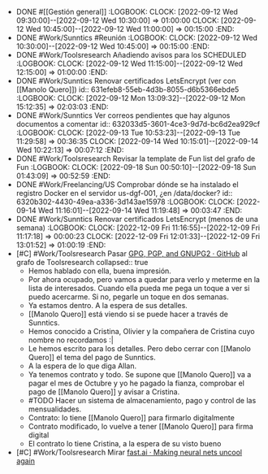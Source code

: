- DONE #[[Gestión general]]
  :LOGBOOK:
  CLOCK: [2022-09-12 Wed 09:30:00]--[2022-09-12 Wed 10:30:00] =>  01:00:00
  CLOCK: [2022-09-12 Wed 10:45:00]--[2022-09-12 Wed 11:00:00] =>  00:15:00
  :END:
- DONE #Work/Sunntics #Reunión
  :LOGBOOK:
  CLOCK: [2022-09-12 Wed 10:30:00]--[2022-09-12 Wed 10:45:00] =>  00:15:00
  :END:
- DONE #Work/Toolsresearch Añadiendo avisos para los SCHEDULED
  :LOGBOOK:
  CLOCK: [2022-09-12 Wed 11:15:00]--[2022-09-12 Wed 12:15:00] =>  01:00:00
  :END:
- DONE #Work/Sunntics Renovar certificados LetsEncrypt (ver con [[Manolo Quero]])
  id:: 631efeb8-55eb-4d3b-8055-d6b5366ebde5
  :LOGBOOK:
  CLOCK: [2022-09-12 Mon 13:09:32]--[2022-09-12 Mon 15:12:35] =>  02:03:03
  :END:
- DONE #Work/Sunntics Ver correos pendientes que hay algunos documentos a comentar
  id:: 632033d5-3601-4ce3-9d7d-bc6d2ea929cf
  :LOGBOOK:
  CLOCK: [2022-09-13 Tue 10:53:23]--[2022-09-13 Tue 11:29:58] =>  00:36:35
  CLOCK: [2022-09-14 Wed 10:15:01]--[2022-09-14 Wed 10:22:13] =>  00:07:12
  :END:
- DONE #Work/Toolsresearch Revisar la template de Fun list del grafo de Fun
  :LOGBOOK:
  CLOCK: [2022-09-18 Sun 00:50:10]--[2022-09-18 Sun 01:43:09] =>  00:52:59
  :END:
- DONE #Work/Freelancing/US Comprobar dónde se ha instalado el registro Docker en el servidor us-dgf-001, ¿en /data/docker?
  id:: 6320b302-4430-49ea-a336-3d143ae15978
  :LOGBOOK:
  CLOCK: [2022-09-14 Wed 11:16:01]--[2022-09-14 Wed 11:19:48] =>  00:03:47
  :END:
- DONE #Work/Sunntics Renovar certificados LetsEncrypt (menos de una semana)
  :LOGBOOK:
  CLOCK: [2022-12-09 Fri 11:16:55]--[2022-12-09 Fri 11:17:18] =>  00:00:23
  CLOCK: [2022-12-09 Fri 12:01:33]--[2022-12-09 Fri 13:01:52] =>  01:00:19
  :END:
- [#C] #Work/Toolsresearch Pasar [GPG, PGP, and GNUPG2 · GitHub](https://gist.github.com/malkab/0ff7d59b33b0a82a900be9dfae27eccc) al grafo de Toolsresearch
  collapsed:: true
  - Hemos hablado con ella, buena impresión.
  - Por ahora ocupado, pero vamos a quedar para verlo y meterme en la lista de interesados. Cuando ella pueda me pega un toque a ver si puedo acercarme. Si no, pegarle un toque en dos semanas.
  - Ya estamos dentro. A la espera de sus detalles.
  - [[Manolo Quero]] está viendo si se puede hacer a través de Sunntics.
  - Hemos conocido a Cristina, Olivier y la compañera de Cristina cuyo nombre no recordamos :|
  - Le hemos escrito para los detalles. Pero debo cerrar con [[Manolo Quero]] el tema del pago de Sunntics.
  - A la espera de lo que diga Allan.
  - Ya tenemos contrato y todo. Se supone que [[Manolo Quero]] va a pagar el mes de Octubre y yo he pagado la fianza, comprobar el pago de [[Manolo Quero]] y avisar a Cristina.
  - #TODO Hacer un sistema de almacenamiento, pago y control de las mensualidades.
  - Contrato: lo tiene [[Manolo Quero]] para firmarlo digitalmente
  - Contrato modificado, lo vuelve a tener [[Manolo Quero]] para firma digital
  - El contrato lo tiene Cristina, a la espera de su visto bueno
- [#C] #Work/Toolsresearch Mirar [fast.ai · Making neural nets uncool again](https://www.fast.ai/)